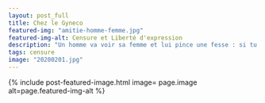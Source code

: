```yaml
---
layout: post_full
title: Chez le Gyneco
featured-img: "amitie-homme-femme.jpg"
featured-img-alt: Censure et Liberté d'expression
description: "Un homme va voir sa femme et lui pince une fesse : si tu raffermissais tou ça ...."
tags: censure
image: "20200201.jpg"
---
```



{% include post-featured-image.html image= page.image alt=page.featured-img-alt %}